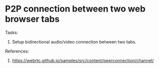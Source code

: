 # P2P connection between two web browser tabs

Tasks:
1. Setup bidirectional audio/video connection between two tabs. 

References:
1. https://webrtc.github.io/samples/src/content/peerconnection/channel/